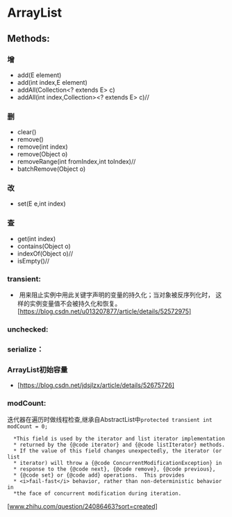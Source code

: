 # ArrayList 
## Methods:  
### 增
- add(E element)
- add(int index,E element)
- addAll(Collection<? extends E> c)
- addAll(int index,Collection><? extends E> c)//
### 删
- clear()
- remove()
- remove(int index)
- remove(Object o)
- removeRange(int fromIndex,int toIndex)//
- batchRemove(Object o)
### 改
- set(E e,int index)
### 查
- get(int index)
- contains(Object o)
- indexOf(Object o)//
- isEmpty()//


### transient: 
-  用来阻止实例中用此关键字声明的变量的持久化；当对象被反序列化时，
这样的实例变量值不会被持久化和恢复。[https://blog.csdn.net/u013207877/article/details/52572975]
### unchecked:   
 
### serialize：

### ArrayList初始容量
- [https://blog.csdn.net/jdsjlzx/article/details/52675726]

### modCount:  
迭代器在遍历时做线程检查,继承自AbstractList中`protected transient int modCount = 0;`

<p>

      *This field is used by the iterator and list iterator implementation  
      * returned by the {@code iterator} and {@code listIterator} methods.
      * If the value of this field changes unexpectedly, the iterator (or list
      * iterator) will throw a {@code ConcurrentModificationException} in
      * response to the {@code next}, {@code remove}, {@code previous},
      * {@code set} or {@code add} operations.  This provides
      * <i>fail-fast</i> behavior, rather than non-deterministic behavior in
      *the face of concurrent modification during iteration.
</p>

[www.zhihu.com/question/24086463?sort=created]

